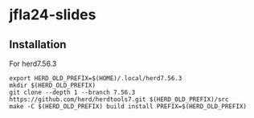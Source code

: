 # jfla24-slides

## Installation

For herd7.56.3
```
export HERD_OLD_PREFIX=$(HOME)/.local/herd7.56.3
mkdir $(HERD_OLD_PREFIX)
git clone --depth 1 --branch 7.56.3 https://github.com/herd/herdtools7.git $(HERD_OLD_PREFIX)/src
make -C $(HERD_OLD_PREFIX) build install PREFIX=$(HERD_OLD_PREFIX)
```



